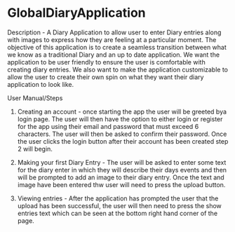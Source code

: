 # GlobalDiaryApplication

Description - A Diary Application to allow user to enter Diary entries along with images to express how they are feeling at a particular moment. 
The objective of this application is to create a seamless transition between what we know as a traditional Diary and an up to date application.
We want the application to be user friendly to ensure the user is comfortable with creating diary entries. We also want to make the application
customizable to allow the user to create their own spin on what they want their diary application to look like.

User Manual/Steps

1. Creating an account - once starting the app the user will be greeted bya login page. The user will then have the option to either login or
register for the app using their email and password that must exceed 6 characters. The user will then be asked to confirm their password.
Once the user clicks the login button after their account has been created step 2 will begin.

2. Making your first Diary Entry - The user will be asked to enter some text for the diary enter in which they will describe their days events
and then will be prompted to add an image to their diary entry. Once the text and image have been entered thw user will need to press the upload
button.

3. Viewing entries - After the application has prompted the user that the upload has been successful, the user will then need to press the show
entries text which can be seen at the bottom right hand corner of the page.
